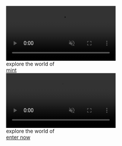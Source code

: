 <!DOCTYPE html>
<html data-wf-domain="www.zoolana.io" data-wf-page="617a927b28b00e1a2d1bfcb8" data-wf-site="616d8cf9ec276c1e79adbb20" class=" w-mod-js w-mod-ix"><head><style>.wf-force-outline-none[tabindex="-1"]:focus{outline:none;}</style><meta charset="utf-8"><title>Explore</title><meta content="Explore" property="og:title"><meta content="Explore" property="twitter:title"><meta content="width=device-width, initial-scale=1" name="viewport"><meta content="Webflow" name="generator"><link href="https://uploads-ssl.webflow.com/616d8cf9ec276c1e79adbb20/css/zoolana.webflow.ec7333d1f.css" rel="stylesheet" type="text/css"><!--[if lt IE 9]><script src="https://cdnjs.cloudflare.com/ajax/libs/html5shiv/3.7.3/html5shiv.min.js" type="text/javascript"></script><![endif]--><script type="text/javascript">!function(o,c){var n=c.documentElement,t=" w-mod-";n.className+=t+"js",("ontouchstart"in o||o.DocumentTouch&&c instanceof DocumentTouch)&&(n.className+=t+"touch")}(window,document);</script><link href="https://uploads-ssl.webflow.com/616d8cf9ec276c1e79adbb20/617acb233794f557e184f5a0_favicon_small.jpg" rel="shortcut icon" type="image/x-icon"><link href="https://uploads-ssl.webflow.com/616d8cf9ec276c1e79adbb20/617acb270613f7339cc35dc2_favicon_large.jpg" rel="apple-touch-icon"></head><body><div data-poster-url="https://uploads-ssl.webflow.com/616d8cf9ec276c1e79adbb20/617ab0a94bd391f233389887_Reclaimed Tower Final Animated-poster-00001.jpg" data-video-urls="https://uploads-ssl.webflow.com/616d8cf9ec276c1e79adbb20/617ab0a94bd391f233389887_Reclaimed Tower Final Animated-transcode.mp4,https://uploads-ssl.webflow.com/616d8cf9ec276c1e79adbb20/617ab0a94bd391f233389887_Reclaimed Tower Final Animated-transcode.webm" data-autoplay="true" data-loop="true" data-wf-ignore="true" class="background-video w-background-video w-background-video-atom"><video autoplay="" loop="" style="background-image:url(&quot;https://uploads-ssl.webflow.com/616d8cf9ec276c1e79adbb20/617ab0a94bd391f233389887_Reclaimed Tower Final Animated-poster-00001.jpg&quot;)" muted="" playsinline="" data-wf-ignore="true" data-object-fit="cover"><source src="https://uploads-ssl.webflow.com/616d8cf9ec276c1e79adbb20/617ab0a94bd391f233389887_Reclaimed Tower Final Animated-transcode.mp4" data-wf-ignore="true"><source src="https://uploads-ssl.webflow.com/616d8cf9ec276c1e79adbb20/617ab0a94bd391f233389887_Reclaimed Tower Final Animated-transcode.webm" data-wf-ignore="true"></video><div class="explore wf-section"><div class="explorepara">explore the world of</div><div class="zoolana-hero"><img src="https://uploads-ssl.webflow.com/616d8cf9ec276c1e79adbb20/616f08f9e7186a9670965eea_zoolana%20text.png" loading="lazy" sizes="(max-width: 479px) 100vw, (max-width: 767px) 85vw, (max-width: 991px) 75vw, 55vw" srcset="https://uploads-ssl.webflow.com/616d8cf9ec276c1e79adbb20/616f08f9e7186a9670965eea_zoolana%20text-p-500.png 500w, https://uploads-ssl.webflow.com/616d8cf9ec276c1e79adbb20/616f08f9e7186a9670965eea_zoolana%20text-p-800.png 800w, https://uploads-ssl.webflow.com/616d8cf9ec276c1e79adbb20/616f08f9e7186a9670965eea_zoolana%20text.png 1203w" alt="" class="zoolana-hero-2"></div><div class="social-links"><a href="/home" class="explorelink">mint</a></div></div></div><script src="https://d3e54v103j8qbb.cloudfront.net/js/jquery-3.5.1.min.dc5e7f18c8.js?site=616d8cf9ec276c1e79adbb20" type="text/javascript" integrity="sha256-9/aliU8dGd2tb6OSsuzixeV4y/faTqgFtohetphbbj0=" crossorigin="anonymous"></script><script src="https://uploads-ssl.webflow.com/616d8cf9ec276c1e79adbb20/js/webflow.259b6e8f7.js" type="text/javascript"></script><!--[if lte IE 9]><script src="//cdnjs.cloudflare.com/ajax/libs/placeholders/3.0.2/placeholders.min.js"></script><![endif]-->
</body></html>
<head><style>.wf-force-outline-none[tabindex="-1"]:focus{outline:none;}</style><meta charset="utf-8"><title>Explore</title><meta content="Explore" property="og:title"><meta content="Explore" property="twitter:title"><meta content="width=device-width, initial-scale=1" name="viewport"><meta content="Webflow" name="generator"><link href="https://uploads-ssl.webflow.com/616d8cf9ec276c1e79adbb20/css/zoolana.webflow.ec7333d1f.css" rel="stylesheet" type="text/css"><!--[if lt IE 9]><script src="https://cdnjs.cloudflare.com/ajax/libs/html5shiv/3.7.3/html5shiv.min.js" type="text/javascript"></script><![endif]--><script type="text/javascript">!function(o,c){var n=c.documentElement,t=" w-mod-";n.className+=t+"js",("ontouchstart"in o||o.DocumentTouch&&c instanceof DocumentTouch)&&(n.className+=t+"touch")}(window,document);</script><link href="https://uploads-ssl.webflow.com/616d8cf9ec276c1e79adbb20/617acb233794f557e184f5a0_favicon_small.jpg" rel="shortcut icon" type="image/x-icon"><link href="https://uploads-ssl.webflow.com/616d8cf9ec276c1e79adbb20/617acb270613f7339cc35dc2_favicon_large.jpg" rel="apple-touch-icon"></head>
<body><div data-poster-url="https://uploads-ssl.webflow.com/616d8cf9ec276c1e79adbb20/617ab0a94bd391f233389887_Reclaimed Tower Final Animated-poster-00001.jpg" data-video-urls="https://uploads-ssl.webflow.com/616d8cf9ec276c1e79adbb20/617ab0a94bd391f233389887_Reclaimed Tower Final Animated-transcode.mp4,https://uploads-ssl.webflow.com/616d8cf9ec276c1e79adbb20/617ab0a94bd391f233389887_Reclaimed Tower Final Animated-transcode.webm" data-autoplay="true" data-loop="true" data-wf-ignore="true" class="background-video w-background-video w-background-video-atom"><video autoplay="" loop="" style="background-image:url(&quot;https://uploads-ssl.webflow.com/616d8cf9ec276c1e79adbb20/617ab0a94bd391f233389887_Reclaimed Tower Final Animated-poster-00001.jpg&quot;)" muted="" playsinline="" data-wf-ignore="true" data-object-fit="cover"><source src="https://uploads-ssl.webflow.com/616d8cf9ec276c1e79adbb20/617ab0a94bd391f233389887_Reclaimed Tower Final Animated-transcode.mp4" data-wf-ignore="true"><source src="https://uploads-ssl.webflow.com/616d8cf9ec276c1e79adbb20/617ab0a94bd391f233389887_Reclaimed Tower Final Animated-transcode.webm" data-wf-ignore="true"></video><div class="explore wf-section"><div class="explorepara">explore the world of</div><div class="zoolana-hero"><img src="https://uploads-ssl.webflow.com/616d8cf9ec276c1e79adbb20/616f08f9e7186a9670965eea_zoolana%20text.png" loading="lazy" sizes="(max-width: 479px) 100vw, (max-width: 767px) 85vw, (max-width: 991px) 75vw, 55vw" srcset="https://uploads-ssl.webflow.com/616d8cf9ec276c1e79adbb20/616f08f9e7186a9670965eea_zoolana%20text-p-500.png 500w, https://uploads-ssl.webflow.com/616d8cf9ec276c1e79adbb20/616f08f9e7186a9670965eea_zoolana%20text-p-800.png 800w, https://uploads-ssl.webflow.com/616d8cf9ec276c1e79adbb20/616f08f9e7186a9670965eea_zoolana%20text.png 1203w" alt="" class="zoolana-hero-2"></div><div class="social-links"><a href="/home" class="explorelink">enter now</a></div></div></div><script src="https://d3e54v103j8qbb.cloudfront.net/js/jquery-3.5.1.min.dc5e7f18c8.js?site=616d8cf9ec276c1e79adbb20" type="text/javascript" integrity="sha256-9/aliU8dGd2tb6OSsuzixeV4y/faTqgFtohetphbbj0=" crossorigin="anonymous"></script><script src="https://uploads-ssl.webflow.com/616d8cf9ec276c1e79adbb20/js/webflow.259b6e8f7.js" type="text/javascript"></script><!--[if lte IE 9]><script src="//cdnjs.cloudflare.com/ajax/libs/placeholders/3.0.2/placeholders.min.js"></script><![endif]-->
</body>
